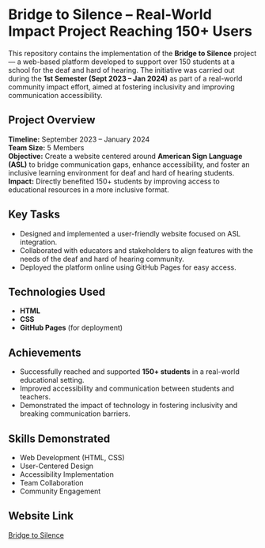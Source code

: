 # Bridge to Silence – Real-World Impact Project Reaching 150+ Users

This repository contains the implementation of the **Bridge to Silence** project — a web-based platform developed to support over 150 students at a school for the deaf and hard of hearing. The initiative was carried out during the **1st Semester (Sept 2023 – Jan 2024)** as part of a real-world community impact effort, aimed at fostering inclusivity and improving communication accessibility.

## Project Overview
**Timeline:** September 2023 – January 2024  
**Team Size:** 5 Members  
**Objective:** Create a website centered around **American Sign Language (ASL)** to bridge communication gaps, enhance accessibility, and foster an inclusive learning environment for deaf and hard of hearing students.  
**Impact:** Directly benefited 150+ students by improving access to educational resources in a more inclusive format.

## Key Tasks
- Designed and implemented a user-friendly website focused on ASL integration.
- Collaborated with educators and stakeholders to align features with the needs of the deaf and hard of hearing community.
- Deployed the platform online using GitHub Pages for easy access.

## Technologies Used
- **HTML**
- **CSS**
- **GitHub Pages** (for deployment)

## Achievements
- Successfully reached and supported **150+ students** in a real-world educational setting.
- Improved accessibility and communication between students and teachers.
- Demonstrated the impact of technology in fostering inclusivity and breaking communication barriers.

## Skills Demonstrated
- Web Development (HTML, CSS)
- User-Centered Design
- Accessibility Implementation
- Team Collaboration
- Community Engagement

## Website Link
[Bridge to Silence](https://bridgetosilence.github.io/BridgeToSilence/)
